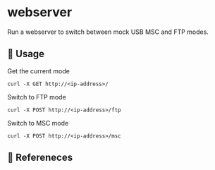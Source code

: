 # webserver

Run a webserver to switch between mock USB MSC and FTP modes.

## :pencil: Usage

Get the current mode

```shell
curl -X GET http://<ip-address>/
```

Switch to FTP mode

```shell
curl -X POST http://<ip-address>/ftp
```

Switch to MSC mode

```shell
curl -X POST http://<ip-address>/msc
```

## :link: Refereneces
